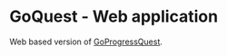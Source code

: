GoQuest - Web application
=========================

Web based version of [GoProgressQuest](https://github.com/Skarlso/goprogressquest).
